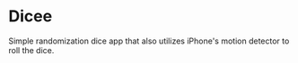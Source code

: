 # Dicee

Simple randomization dice app that also utilizes iPhone's motion detector to roll the dice. 
